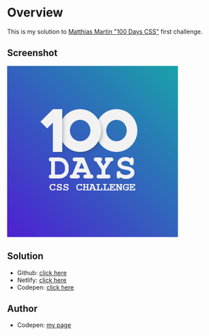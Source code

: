 # Overview

This is my solution to [Matthias Martin "100 Days CSS"](https://codepen.io/roydigerhund) first challenge.

## Screenshot

![screenshot](./screenshots/screenshot_.png)

## Solution

- Github: [click here](https://github.com/yulich81/100_days_css_challenge_day_1)
- Netlify: [click here](https://cosmic-bombolone-eadb80.netlify.app/)
- Codepen: [click here](https://codepen.io/yulich/full/jOZgdrq)

## Author

- Codepen: [my page](https://codepen.io/yulich)